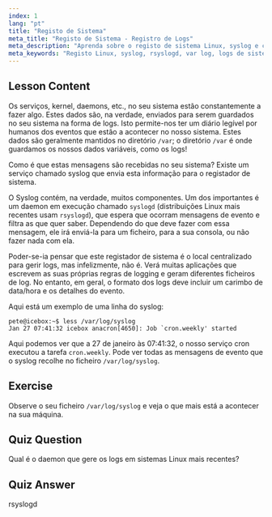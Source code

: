 ```yaml
---
index: 1
lang: "pt"
title: "Registo de Sistema"
meta_title: "Registo de Sistema - Registro de Logs"
meta_description: "Aprenda sobre o registo de sistema Linux, syslog e como visualizar ficheiros de log em /var/log. Compreenda o rsyslogd e monitorize eventos do sistema com este guia para iniciantes."
meta_keywords: "Registo Linux, syslog, rsyslogd, var log, logs de sistema, tutorial Linux, guia para iniciantes"
---
```


## Lesson Content

Os serviços, kernel, daemons, etc., no seu sistema estão constantemente a fazer algo. Estes dados são, na verdade, enviados para serem guardados no seu sistema na forma de logs. Isto permite-nos ter um diário legível por humanos dos eventos que estão a acontecer no nosso sistema. Estes dados são geralmente mantidos no diretório `/var`; o diretório `/var` é onde guardamos os nossos dados variáveis, como os logs!

Como é que estas mensagens são recebidas no seu sistema? Existe um serviço chamado syslog que envia esta informação para o registador de sistema.

O Syslog contém, na verdade, muitos componentes. Um dos importantes é um daemon em execução chamado `syslogd` (distribuições Linux mais recentes usam `rsyslogd`), que espera que ocorram mensagens de evento e filtra as que quer saber. Dependendo do que deve fazer com essa mensagem, ele irá enviá-la para um ficheiro, para a sua consola, ou não fazer nada com ela.

Poder-se-ia pensar que este registador de sistema é o local centralizado para gerir logs, mas infelizmente, não é. Verá muitas aplicações que escrevem as suas próprias regras de logging e geram diferentes ficheiros de log. No entanto, em geral, o formato dos logs deve incluir um carimbo de data/hora e os detalhes do evento.

Aqui está um exemplo de uma linha do syslog:

```plaintext
pete@icebox:~$ less /var/log/syslog
Jan 27 07:41:32 icebox anacron[4650]: Job `cron.weekly' started
```

Aqui podemos ver que a 27 de janeiro às 07:41:32, o nosso serviço cron executou a tarefa `cron.weekly`. Pode ver todas as mensagens de evento que o syslog recolhe no ficheiro `/var/log/syslog`.

## Exercise

Observe o seu ficheiro `/var/log/syslog` e veja o que mais está a acontecer na sua máquina.

## Quiz Question

Qual é o daemon que gere os logs em sistemas Linux mais recentes?

## Quiz Answer

rsyslogd
